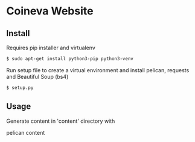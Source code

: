 # Coineva Website


## Install
Requires pip installer and virtualenv
```bash
$ sudo apt-get install python3-pip python3-venv
```

Run setup file to create a virtual environment and install pelican, requests and Beautiful Soup (bs4) 
```bash
$ setup.py
```


## Usage

Generate content in 'content' directory with

 pelican content
 

